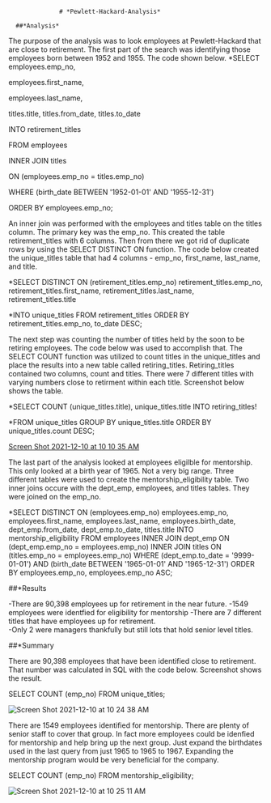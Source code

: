                   # *Pewlett-Hackard-Analysis*
                  
      ##*Analysis*
     
                  
  The purpose of the analysis was to look employees at Pewlett-Hackard that are close to retirement.  The first part of the search was identifying those employees born between 1952 and 1955.  The code shown below.
*SELECT employees.emp_no,

employees.first_name,

employees.last_name,

titles.title, titles.from_date, titles.to_date

INTO retirement_titles

FROM employees

INNER JOIN titles

ON (employees.emp_no = titles.emp_no)

WHERE (birth_date BETWEEN '1952-01-01' AND '1955-12-31')

ORDER BY employees.emp_no;

An inner join was performed with the employees and titles table on the titles column.  The primary key was the emp_no.  This created the table retirement_titles with 6 columns.
Then from there we got rid of duplicate rows by using the SELECT DISTINCT ON function.  The code below created the unique_titles table that had 4 columns - emp_no, first_name, last_name, and title.

*SELECT DISTINCT ON (retirement_titles.emp_no) 
retirement_titles.emp_no,
retirement_titles.first_name,
retirement_titles.last_name,
retirement_titles.title

*INTO unique_titles
FROM retirement_titles
ORDER BY retirement_titles.emp_no, to_date DESC;

The next step was counting the number of titles held by the soon to be retiring employees.  The code below was used to accomplish that.  The SELECT COUNT function was utilized to count titles in the unique_titles and place the results into a new table called retiring_titles.  Retiring_titles contained two columns, count and titles. There were 7 different titles with varying numbers close to retirment within each title.  Screenshot below shows the table.


*SELECT COUNT (unique_titles.title),
unique_titles.title
INTO retiring_titles!

*FROM unique_titles
GROUP BY unique_titles.title
ORDER BY unique_titles.count DESC;

[Screen Shot 2021-12-10 at 10 10 35 AM](https://user-images.githubusercontent.com/85581208/145605197-c98468f2-6502-4e77-b172-2902b08cfacf.png)

The last part of the analysis looked at employees eligilble for mentorship.  This only looked at a birth year of 1965.  Not a very big range.  Three different tables were used to create the mentorship_eligibility table.  Two inner joins occure with the dept_emp, employees, and titles tables.  They were joined on the emp_no.

*SELECT DISTINCT ON (employees.emp_no)
employees.emp_no,
employees.first_name,
employees.last_name,
employees.birth_date,
dept_emp.from_date,
dept_emp.to_date,
titles.title
INTO mentorship_eligibility
FROM employees
INNER JOIN dept_emp
	ON (dept_emp.emp_no = employees.emp_no)
INNER JOIN titles
	ON (titles.emp_no = employees.emp_no)
WHERE (dept_emp.to_date = '9999-01-01')
	AND (birth_date BETWEEN '1965-01-01' AND '1965-12-31')
ORDER BY employees.emp_no, employees.emp_no ASC;

##*Results

-There are 90,398 employees up for retirement in the near future.
-1549 employees were identfied for eligibility for mentorship
-There are 7 different titles that have employees up for retirement.  
-Only 2 were managers thankfully but still lots that hold senior level titles.


##*Summary

There are 90,398 employees that have been identified close to retirement.  That number was calculated in SQL with the code below.  Screenshot shows the result.


SELECT COUNT (emp_no)
FROM unique_titles;



![Screen Shot 2021-12-10 at 10 24 38 AM](https://user-images.githubusercontent.com/85581208/145607228-637533e2-f1cf-484e-b3b2-8d9cefe14451.png)


There are 1549 employees identified for mentorship.  There are plenty of senior staff to cover that group.  In fact more employees could be idenfied for mentorship and help bring up the next group. Just expand the birthdates used in the last query from just 1965 to 1965 to 1967.  Expanding the mentorship program would be very beneficial for the company.

SELECT COUNT (emp_no)
FROM mentorship_eligibility;

![Screen Shot 2021-12-10 at 10 25 11 AM](https://user-images.githubusercontent.com/85581208/145607334-384e348c-c829-497a-af8d-b08f729cd448.png)


